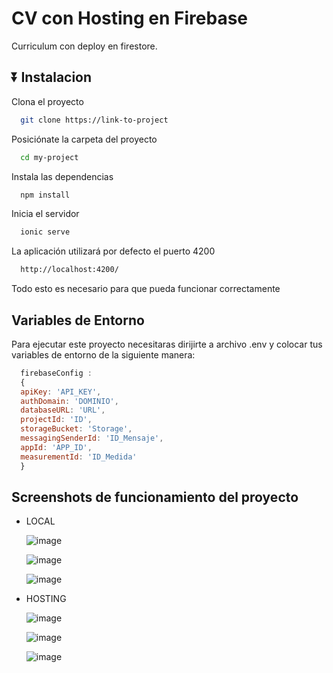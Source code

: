 #  CV con Hosting en Firebase

Curriculum con deploy en firestore.

## ⏬ Instalacion

Clona el proyecto

```bash
  git clone https://link-to-project
```

Posiciónate la carpeta del proyecto

```bash
  cd my-project
```

Instala las dependencias

```bash
  npm install
```

Inicia el servidor

```bash
  ionic serve
```



La aplicación utilizará por defecto el puerto 4200

```bash
  http://localhost:4200/
```

Todo esto es necesario para que pueda funcionar correctamente

##  Variables de Entorno

Para ejecutar este proyecto necesitaras dirijirte a archivo .env y colocar tus variables de entorno de la siguiente manera:

```js
  firebaseConfig :
  {
  apiKey: 'API_KEY',
  authDomain: 'DOMINIO',
  databaseURL: 'URL',
  projectId: 'ID',
  storageBucket: 'Storage',
  messagingSenderId: 'ID_Mensaje',
  appId: 'APP_ID',
  measurementId: 'ID_Medida'
  }
```

## Screenshots de funcionamiento del proyecto
- LOCAL

  ![image](https://github.com/martinizin/CVFirebaseHosting/assets/117743846/13e6d46a-9ccd-4782-8859-c37d5283941c)

  ![image](https://github.com/martinizin/CVFirebaseHosting/assets/117743846/381262db-b702-438a-aed2-2214fa4d7d96)

  ![image](https://github.com/martinizin/CVFirebaseHosting/assets/117743846/1abae787-6ec5-4ca4-81eb-d6cbcf516276)

- HOSTING

  ![image](https://github.com/martinizin/CVFirebaseHosting/assets/117743846/b2f95056-2c0c-4d05-88cf-25c093e23396)

  ![image](https://github.com/martinizin/CVFirebaseHosting/assets/117743846/ee3ebb32-b69a-4f40-8749-f88356853674)

  ![image](https://github.com/martinizin/CVFirebaseHosting/assets/117743846/f4eff7e3-44f2-4e69-9419-c69003c8c791)
  






